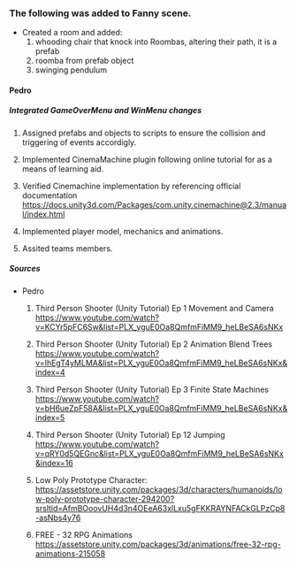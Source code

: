 ### The following was added to Fanny scene.
- Created a room and added:
  1. whooding chair that knock into Roombas, altering their path, it is a prefab
  2. roomba from prefab object
  3. swinging pendulum 

#### Pedro
##### Integrated GameOverMenu and WinMenu changes
 1. Assigned prefabs and objects to scripts to ensure the collision and triggering of events accordigly.

 2. Implemented CinemaMachine plugin following online tutorial for as a means of learning aid.

 3. Verified Cinemachine implementation by referencing official documentation https://docs.unity3d.com/Packages/com.unity.cinemachine@2.3/manual/index.html

 4. Implemented player model, mechanics and animations.

 5. Assited teams members.


##### Sources
- Pedro
  1. Third Person Shooter (Unity Tutorial) Ep 1 Movement and Camera https://www.youtube.com/watch?v=KCYr5pFC6Sw&list=PLX_yguE0Oa8QmfmFiMM9_heLBeSA6sNKx

  2. Third Person Shooter (Unity Tutorial) Ep 2 Animation Blend Trees https://www.youtube.com/watch?v=IhEgT4yMLMA&list=PLX_yguE0Oa8QmfmFiMM9_heLBeSA6sNKx&index=4

  3. Third Person Shooter (Unity Tutorial) Ep 3 Finite State Machines https://www.youtube.com/watch?v=bH6ueZpF58A&list=PLX_yguE0Oa8QmfmFiMM9_heLBeSA6sNKx&index=5

  4. Third Person Shooter (Unity Tutorial) Ep 12 Jumping https://www.youtube.com/watch?v=qRY0d5QEGnc&list=PLX_yguE0Oa8QmfmFiMM9_heLBeSA6sNKx&index=16

  5. Low Poly Prototype Character: https://assetstore.unity.com/packages/3d/characters/humanoids/low-poly-prototype-character-294200?srsltid=AfmBOoovUH4d3n4OEeA63xlLxu5gFKKRAYNFACkGLPzCp8-asNbs4y76

  6. FREE - 32 RPG Animations https://assetstore.unity.com/packages/3d/animations/free-32-rpg-animations-215058